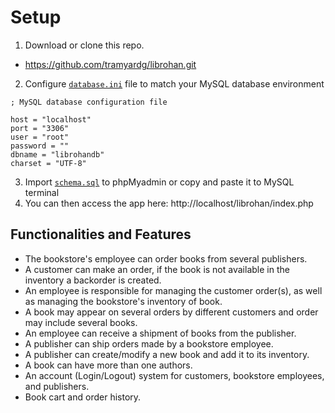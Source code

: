 # Setup
1. Download or clone this repo.
- https://github.com/tramyardg/librohan.git
2. Configure [`database.ini`](https://github.com/tramyardg/librohan/blob/master/database.ini) file to match your MySQL database environment
```
; MySQL database configuration file

host = "localhost"
port = "3306"
user = "root"
password = ""
dbname = "librohandb"
charset = "UTF-8"
```
3. Import [`schema.sql`](https://github.com/tramyardg/librohan/blob/master/db/schema.sql) to phpMyadmin or copy and paste it to MySQL terminal
4. You can then access the app here: http://localhost/librohan/index.php

## Functionalities and Features
- The bookstore's employee can order books from several publishers.
- A customer can make an order, if the book is not available in the inventory a backorder is created.
- An employee is responsible for managing the customer order(s), as well as managing the bookstore's inventory of book.
- A book may appear on several orders by different customers and order may include several books.
- An employee can receive a shipment of books from the publisher.
- A publisher can ship orders made by a bookstore employee.
- A publisher can create/modify a new book and add it to its inventory.
- A book can have more than one authors.
- An account (Login/Logout) system for customers, bookstore employees, and publishers.
- Book cart and order history. 
 